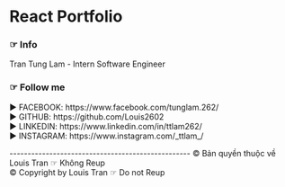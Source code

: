 # React Portfolio
### ☞ Info
Tran Tung Lam - Intern Software Engineer

### ☞ Follow me
<p>
► FACEBOOK: https://www.facebook.com/tunglam.262/<br>
► GITHUB: https://github.com/Louis2602             <br>
► LINKEDIN: https://www.linkedin.com/in/ttlam262/  <br>
► INSTAGRAM: https://www.instagram.com/_ttlam_/    <br>
</p>
--------------------------------------------------
© Bản quyền thuộc về Louis Tran ☞ Không Reup       <br>
© Copyright by Louis Tran ☞ Do not Reup            <br>

